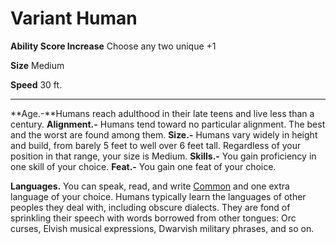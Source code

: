 
Variant Human
=============

**Ability Score Increase** Choose any two unique +1

**Size** Medium

**Speed** 30 ft.

* * *

**Age.-**Humans reach adulthood in their late teens and live less than a century.  **Alignment.-** Humans tend toward no particular alignment. The best and the worst are found among them.  **Size.-** Humans vary widely in height and build, from barely 5 feet to well over 6 feet tall. Regardless of your position in that range, your size is Medium.  **Skills.-** You gain proficiency in one skill of your choice.  **Feat.-** You gain one feat of your choice.

**Languages.** You can speak, read, and write [Common](/w/Ecaros-xohoo/a/common-article) and one extra language of your choice. Humans typically learn the languages of other peoples they deal with, including obscure dialects. They are fond of sprinkling their speech with words borrowed from other tongues: Orc curses, Elvish musical expressions, Dwarvish military phrases, and so on.